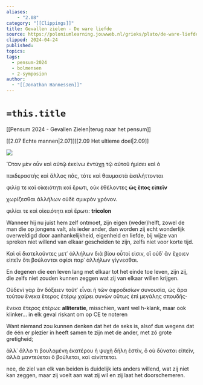 ```yaml
---
aliases:
    - "2.08"
category: "[[Clippings]]"
title: Gevallen zielen - De ware liefde
source: https://poloniumlearning.jouwweb.nl/grieks/plato/de-ware-liefde
clipped: 2024-04-24
published:
topics:
tags:
  - pensum-2024
  - bolmensen
  - 2-symposion
author:
  - "[[Jonathan Hannessen]]"
---
```

# `=this.title`

[[Pensum 2024 - Gevallen Zielen|terug naar het pensum]]

[[2.07 Echte mannen|2.07]][[2.09 Het ultieme doel|2.09]]

 [![](https://primary.jwwb.nl/public/z/z/j/temp-srmwdybokmzhdiosysoa/63e436f1-c61b-42b4-a4ad-00f870e10a93.gif?enable-io=true&enable=upscale&crop=480%2C60%2Cx0%2Cy20%2Csafe&width=313&height=39)](https://poloniumlearning.jouwweb.nl/grieks/plato)

Ὅταν μὲν οὖν καὶ αὐτῷ ἐκείνω ἐντύχῃ τῷ αὑτοῦ ἡμίσει καὶ ὁ

παιδεραστὴς καὶ ἄλλος πᾶς, τότε καὶ θαυμαστὰ ἐκπλήττονται

φιλίᾳ τε καὶ οἰκειότητι καὶ ἔρωτι, οὐκ ἐθέλοντες **ὡς ἔπος εἰπεῖν**

χωρίζεσθαι ἀλλήλων οὐδὲ σμικρὸν χρόνον.

φιλίαι τε καὶ οἰκειότητι καὶ ἔρωτι: **tricolon**

Wanneer hij nu juist hem zelf ontmoet, zijn eigen (weder)helft, zowel de man die op jongens valt, als ieder ander, dan worden zij echt wonderlijk overweldigd door aanhankelijkheid, eigenheid en liefde, bij wijze van spreken niet willend van elkaar gescheiden te zijn, zelfs niet voor korte tijd.

Καὶ οἱ διατελοῦντες μετ᾽ ἀλλήλων διὰ βίου οὗτοί εἰσιν, οἳ οὐδ᾽ ἂν ἔχοιεν εἰπεῖν ὅτι βούλονται σφίσι παρ᾽ ἀλλήλων γίγνεσθαι.

En degenen die een leven lang met elkaar tot het einde toe leven, zijn zij, die zelfs niet zouden kunnen zeggen wat zij van elkaar willen krijgen.

Οὐδενὶ γὰρ ἂν δόξειεν τοῦτ᾽ εἶναι ἡ τῶν ἀφροδισίων συνουσία, ὡς ἄρα τούτου ἕνεκα ἕτερος ἑτέρῳ χαίρει συνὼν οὕτως ἐπὶ μεγάλης σπουδῆς·

ἕνεκα ἕτερος ἑτέρωι: **alliteratie**, misschien, want wel h-klank, maar ook klinker... in elk geval riskant om op CE te noteren

Want niemand zou kunnen denken dat het de seks is, alsof dus wegens dat de één er plezier in heeft samen te zijn met de ander, met zó grote gretigheid;

ἀλλ᾽ ἄλλο τι βουλομένη ἑκατέρου ἡ ψυχὴ δήλη ἐστίν, ὃ οὐ δύναται εἰπεῖν, ἀλλὰ μαντεύεται ὃ βούλεται, καὶ αἰνίττεται.

nee, de ziel van elk van beiden is duidelijk iets anders willend, wat zij niet kan zeggen, maar zij voelt aan wat zij wil en zij laat het doorschemeren.
